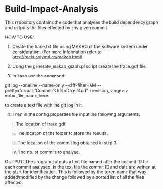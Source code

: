 # Build-Impact-Analysis
This repository contains the code that analyses the build dependency graph and outputs the files effected by any given commit.

HOW TO USE:

1. Create the trace.txt file using MAKAO of the software system under consideration. (For more information refer to http://mcis.polymtl.ca/makao.html)

2. Using the generate_makao_graph.pl script create the trace.gdf file.

3. In bash use the command: 

git log --oneline --name-only --diff-filter=AM --pretty=format:"Commit:%h%nDate:%cd" <revision_range> > enter_file_name_here
   
to create a text file with the git log in it.

4. Then in the config.properties file input the following arguments:

	i.   The location of trace.gdf.

	ii.  The location of the folder to store the results.
	
	iii. The location of the commit log obtained in step 3.
	
	iv.  The no. of commits to analyse.

OUTPUT:
	The program outputs a text file named after the commit ID for each commit analysed. In the text file the commit ID and date are written at the start for identification. This is followed by the token name that was added/modified by the change followed by a sorted list of all the files affected.

